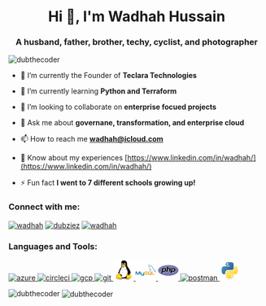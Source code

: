 <h1 align="center">Hi 👋, I'm Wadhah Hussain</h1>
<h3 align="center">A husband, father, brother, techy, cyclist, and photographer</h3>

<p align="left"> <img src="https://komarev.com/ghpvc/?username=dubthecoder&label=Profile%20views&color=0e75b6&style=flat" alt="dubthecoder" /> </p>

- 🔭 I’m currently the Founder of **Teclara Technologies**

- 🌱 I’m currently learning **Python and Terraform**

- 👯 I’m looking to collaborate on **enterprise focued projects**

- 💬 Ask me about **governane, transformation, and enterprise cloud**

- 📫 How to reach me **wadhah@icloud.com**

- 📄 Know about my experiences [https://www.linkedin.com/in/wadhah/](https://www.linkedin.com/in/wadhah/)

- ⚡ Fun fact **I went to 7 different schools growing up!**

<h3 align="left">Connect with me:</h3>
<p align="left">
<a href="https://twitter.com/wadhah" target="blank"><img align="center" src="https://raw.githubusercontent.com/rahuldkjain/github-profile-readme-generator/master/src/images/icons/Social/twitter.svg" alt="wadhah" height="30" width="40" /></a>
<a href="https://instagram.com/dubziez" target="blank"><img align="center" src="https://raw.githubusercontent.com/rahuldkjain/github-profile-readme-generator/master/src/images/icons/Social/instagram.svg" alt="dubziez" height="30" width="40" /></a>
<a href="https://medium.com/wadhah" target="blank"><img align="center" src="https://raw.githubusercontent.com/rahuldkjain/github-profile-readme-generator/master/src/images/icons/Social/medium.svg" alt="wadhah" height="30" width="40" /></a>
</p>

<h3 align="left">Languages and Tools:</h3>
<p align="left"> <a href="https://azure.microsoft.com/en-in/" target="_blank" rel="noreferrer"> <img src="https://www.vectorlogo.zone/logos/microsoft_azure/microsoft_azure-icon.svg" alt="azure" width="40" height="40"/> </a> <a href="https://circleci.com" target="_blank" rel="noreferrer"> <img src="https://www.vectorlogo.zone/logos/circleci/circleci-icon.svg" alt="circleci" width="40" height="40"/> </a> <a href="https://cloud.google.com" target="_blank" rel="noreferrer"> <img src="https://www.vectorlogo.zone/logos/google_cloud/google_cloud-icon.svg" alt="gcp" width="40" height="40"/> </a> <a href="https://git-scm.com/" target="_blank" rel="noreferrer"> <img src="https://www.vectorlogo.zone/logos/git-scm/git-scm-icon.svg" alt="git" width="40" height="40"/> </a> <a href="https://www.linux.org/" target="_blank" rel="noreferrer"> <img src="https://raw.githubusercontent.com/devicons/devicon/master/icons/linux/linux-original.svg" alt="linux" width="40" height="40"/> </a> <a href="https://www.mysql.com/" target="_blank" rel="noreferrer"> <img src="https://raw.githubusercontent.com/devicons/devicon/master/icons/mysql/mysql-original-wordmark.svg" alt="mysql" width="40" height="40"/> </a> <a href="https://www.php.net" target="_blank" rel="noreferrer"> <img src="https://raw.githubusercontent.com/devicons/devicon/master/icons/php/php-original.svg" alt="php" width="40" height="40"/> </a> <a href="https://postman.com" target="_blank" rel="noreferrer"> <img src="https://www.vectorlogo.zone/logos/getpostman/getpostman-icon.svg" alt="postman" width="40" height="40"/> </a> <a href="https://www.python.org" target="_blank" rel="noreferrer"> <img src="https://raw.githubusercontent.com/devicons/devicon/master/icons/python/python-original.svg" alt="python" width="40" height="40"/> </a> </p>

<p><img align="left" src="https://github-readme-stats.vercel.app/api/top-langs?username=dubthecoder&show_icons=true&locale=en&layout=compact" alt="dubthecoder" /></p>

<p>&nbsp;<img align="center" src="https://github-readme-stats.vercel.app/api?username=dubthecoder&show_icons=true&locale=en" alt="dubthecoder" /></p>
